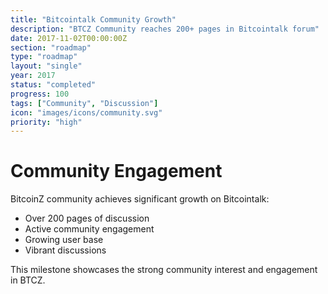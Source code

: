 ```yaml
---
title: "Bitcointalk Community Growth"
description: "BTCZ Community reaches 200+ pages in Bitcointalk forum"
date: 2017-11-02T00:00:00Z
section: "roadmap"
type: "roadmap"
layout: "single"
year: 2017
status: "completed"
progress: 100
tags: ["Community", "Discussion"]
icon: "images/icons/community.svg"
priority: "high"
---
```


# Community Engagement

BitcoinZ community achieves significant growth on Bitcointalk:
- Over 200 pages of discussion
- Active community engagement
- Growing user base
- Vibrant discussions

This milestone showcases the strong community interest and engagement in BTCZ.
